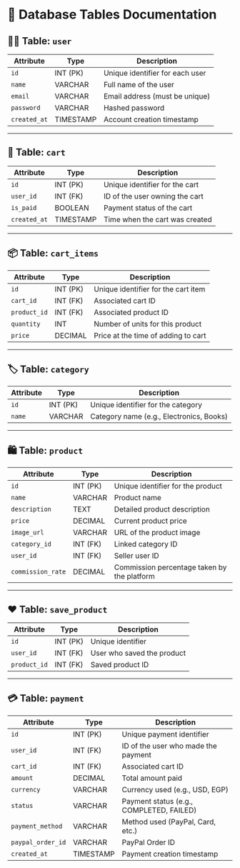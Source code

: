 
# 📑 Database Tables Documentation

## 🧑‍💼 Table: `user`
| Attribute     | Type        | Description                         |
|---------------|-------------|-------------------------------------|
| `id`          | INT (PK)    | Unique identifier for each user     |
| `name`        | VARCHAR     | Full name of the user               |
| `email`       | VARCHAR     | Email address (must be unique)      |
| `password`    | VARCHAR     | Hashed password                     |
| `created_at`  | TIMESTAMP   | Account creation timestamp          |

---

## 🛒 Table: `cart`
| Attribute     | Type        | Description                         |
|---------------|-------------|-------------------------------------|
| `id`          | INT (PK)    | Unique identifier for the cart      |
| `user_id`     | INT (FK)    | ID of the user owning the cart      |
| `is_paid`     | BOOLEAN     | Payment status of the cart          |
| `created_at`  | TIMESTAMP   | Time when the cart was created      |

---

## 📦 Table: `cart_items`
| Attribute     | Type        | Description                              |
|---------------|-------------|------------------------------------------|
| `id`          | INT (PK)    | Unique identifier for the cart item      |
| `cart_id`     | INT (FK)    | Associated cart ID                       |
| `product_id`  | INT (FK)    | Associated product ID                    |
| `quantity`    | INT         | Number of units for this product         |
| `price`       | DECIMAL     | Price at the time of adding to cart      |

---

## 🏷️ Table: `category`
| Attribute     | Type        | Description                              |
|---------------|-------------|------------------------------------------|
| `id`          | INT (PK)    | Unique identifier for the category       |
| `name`        | VARCHAR     | Category name (e.g., Electronics, Books) |

---

## 🛍️ Table: `product`
| Attribute         | Type        | Description                                  |
|-------------------|-------------|----------------------------------------------|
| `id`              | INT (PK)    | Unique identifier for the product            |
| `name`            | VARCHAR     | Product name                                 |
| `description`     | TEXT        | Detailed product description                 |
| `price`           | DECIMAL     | Current product price                        |
| `image_url`       | VARCHAR     | URL of the product image                     |
| `category_id`     | INT (FK)    | Linked category ID                           |
| `user_id`         | INT (FK)    | Seller user ID                               |
| `commission_rate` | DECIMAL     | Commission percentage taken by the platform |

---

## ❤️ Table: `save_product`
| Attribute     | Type        | Description                              |
|---------------|-------------|------------------------------------------|
| `id`          | INT (PK)    | Unique identifier                        |
| `user_id`     | INT (FK)    | User who saved the product               |
| `product_id`  | INT (FK)    | Saved product ID                         |

---

## 💳 Table: `payment`
| Attribute         | Type        | Description                               |
|-------------------|-------------|-------------------------------------------|
| `id`              | INT (PK)    | Unique payment identifier                  |
| `user_id`         | INT (FK)    | ID of the user who made the payment        |
| `cart_id`         | INT (FK)    | Associated cart ID                         |
| `amount`          | DECIMAL     | Total amount paid                          |
| `currency`        | VARCHAR     | Currency used (e.g., USD, EGP)             |
| `status`          | VARCHAR     | Payment status (e.g., COMPLETED, FAILED)   |
| `payment_method`  | VARCHAR     | Method used (PayPal, Card, etc.)           |
| `paypal_order_id` | VARCHAR     | PayPal Order ID                            |
| `created_at`      | TIMESTAMP   | Payment creation timestamp                 |
